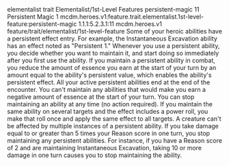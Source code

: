 <ability>
  <metadata>
    <class>elementalist</class>
    <feature_type>trait</feature_type>
    <file_dpath>Elementalist/1st-Level Features</file_dpath>
    <item_id>persistent-magic</item_id>
    <item_index>11</item_index>
    <item_name>Persistent Magic</item_name>
    <level>1</level>
    <scc>mcdm.heroes.v1:feature.trait.elementalist.1st-level-feature:persistent-magic</scc>
    <scdc>1.1.1:5.2.3.1:11</scdc>
    <source>mcdm.heroes.v1</source>
    <type>feature/trait/elementalist/1st-level-feature</type>
  </metadata>
  <effects>
    <effect type="mundane">Some of your heroic abilities have a persistent effect entry. For example, the Instantaneous Excavation ability has an effect noted as &quot;Persistent 1.&quot; Whenever you use a persistent ability, you decide whether you want to maintain it, and start doing so immediately after you first use the ability. If you maintain a persistent ability in combat, you reduce the amount of essence you earn at the start of your turn by an amount equal to the ability&apos;s persistent value, which enables the ability&apos;s persistent effect. All your active persistent abilities end at the end of the encounter.
You can&apos;t maintain any abilities that would make you earn a negative amount of essence at the start of your turn. You can stop maintaining an ability at any time (no action required).
If you maintain the same ability on several targets and the effect includes a power roll, you make that roll once and apply the same effect to all targets. A creature can&apos;t be affected by multiple instances of a persistent ability.
If you take damage equal to or greater than 5 times your Reason score in one turn, you stop maintaining any persistent abilities. For instance, if you have a Reason score of 2 and are maintaining Instantaneous Excavation, taking 10 or more damage in one turn causes you to stop maintaining the ability.</effect>
  </effects>
</ability>
